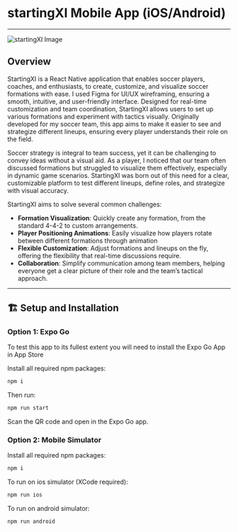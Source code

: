 # startingXI Mobile App (iOS/Android)
---
![startingXI Image](https://github.com/user-attachments/assets/ea12a2dc-3e44-4e74-a1db-fa56cbb44562)

## Overview
StartingXI is a React Native application that enables soccer players, coaches, and enthusiasts, to create, customize, and visualize soccer formations with ease. I used Figma for UI/UX wireframing, ensuring a smooth, intuitive, and user-friendly interface. Designed for real-time customization and team coordination, StartingXI allows users to set up various formations and experiment with tactics visually. Originally developed for my soccer team, this app aims to make it easier to see and strategize different lineups, ensuring every player understands their role on the field.

Soccer strategy is integral to team success, yet it can be challenging to convey ideas without a visual aid. As a player, I noticed that our team often discussed formations but struggled to visualize them effectively, especially in dynamic game scenarios. StartingXI was born out of this need for a clear, customizable platform to test different lineups, define roles, and strategize with visual accuracy.

StartingXI aims to solve several common challenges:

- **Formation Visualization**: Quickly create any formation, from the standard 4-4-2 to custom arrangements.
- **Player Positioning Animations**: Easily visualize how players rotate between different formations through animation
- **Flexible Customization**: Adjust formations and lineups on the fly, offering the flexibility that real-time discussions require.
- **Collaboration**: Simplify communication among team members, helping everyone get a clear picture of their role and the team’s tactical approach.

---

## 🏗️ Setup and Installation

### Option 1: Expo Go
To test this app to its fullest extent you will need to install the Expo Go App in App Store

Install all required npm packages:
```sh
npm i
```
Then run:
```sh
npm run start
```
Scan the QR code and open in the Expo Go app.

### Option 2: Mobile Simulator
Install all required npm packages:
```sh
npm i
```
To run on ios simulator (XCode required):
```sh
npm run ios
```
To run on android simulator:
```sh
npm run android
```


